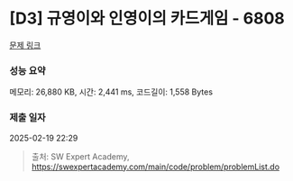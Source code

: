 # [D3] 규영이와 인영이의 카드게임 - 6808 

[문제 링크](https://swexpertacademy.com/main/code/problem/problemDetail.do?contestProbId=AWgv9va6HnkDFAW0) 

### 성능 요약

메모리: 26,880 KB, 시간: 2,441 ms, 코드길이: 1,558 Bytes

### 제출 일자

2025-02-19 22:29



> 출처: SW Expert Academy, https://swexpertacademy.com/main/code/problem/problemList.do